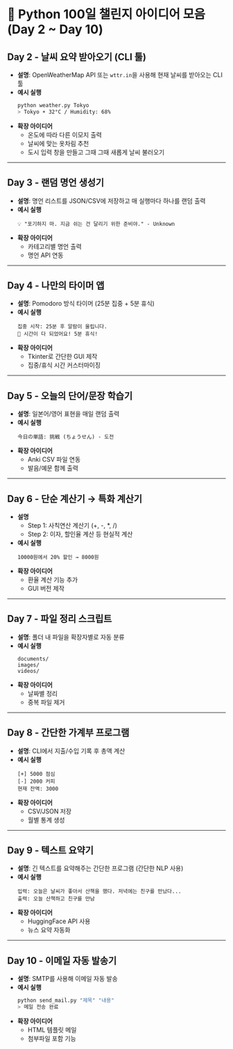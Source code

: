 # 🧠 Python 100일 챌린지 아이디어 모음 (Day 2 ~ Day 10)

## Day 2 - 날씨 요약 받아오기 (CLI 툴)

- **설명**: OpenWeatherMap API 또는 `wttr.in`을 사용해 현재 날씨를 받아오는 CLI 툴
- **예시 실행**
  ```bash
  python weather.py Tokyo
  > Tokyo ☀️ 32°C / Humidity: 68%
  ```
- **확장 아이디어**
  - 온도에 따라 다른 이모지 출력
  - 날씨에 맞는 옷차림 추천
  - 도시 입력 창을 만들고 그때 그때 새롭게 날씨 불러오기

---

## Day 3 - 랜덤 명언 생성기

- **설명**: 명언 리스트를 JSON/CSV에 저장하고 매 실행마다 하나를 랜덤 출력
- **예시 실행**
  ```text
  💡 "포기하지 마. 지금 쉬는 건 달리기 위한 준비야." - Unknown
  ```
- **확장 아이디어**
  - 카테고리별 명언 출력
  - 명언 API 연동

---

## Day 4 - 나만의 타이머 앱

- **설명**: Pomodoro 방식 타이머 (25분 집중 + 5분 휴식)
- **예시 실행**
  ```text
  집중 시작: 25분 후 알람이 울립니다.
  🔔 시간이 다 되었어요! 5분 휴식!
  ```
- **확장 아이디어**
  - Tkinter로 간단한 GUI 제작
  - 집중/휴식 시간 커스터마이징

---

## Day 5 - 오늘의 단어/문장 학습기

- **설명**: 일본어/영어 표현을 매일 랜덤 출력
- **예시 실행**
  ```text
  今日の単語: 挑戦 (ちょうせん) - 도전
  ```
- **확장 아이디어**
  - Anki CSV 파일 연동
  - 발음/예문 함께 출력

---

## Day 6 - 단순 계산기 → 특화 계산기

- **설명**
  - Step 1: 사칙연산 계산기 (+, -, \*, /)
  - Step 2: 이자, 할인율 계산 등 현실적 계산
- **예시 실행**
  ```text
  10000원에서 20% 할인 → 8000원
  ```
- **확장 아이디어**
  - 환율 계산 기능 추가
  - GUI 버전 제작

---

## Day 7 - 파일 정리 스크립트

- **설명**: 폴더 내 파일을 확장자별로 자동 분류
- **예시 실행**
  ```text
  documents/
  images/
  videos/
  ```
- **확장 아이디어**
  - 날짜별 정리
  - 중복 파일 제거

---

## Day 8 - 간단한 가계부 프로그램

- **설명**: CLI에서 지출/수입 기록 후 총액 계산
- **예시 실행**
  ```text
  [+] 5000 점심
  [-] 2000 커피
  현재 잔액: 3000
  ```
- **확장 아이디어**
  - CSV/JSON 저장
  - 월별 통계 생성

---

## Day 9 - 텍스트 요약기

- **설명**: 긴 텍스트를 요약해주는 간단한 프로그램 (간단한 NLP 사용)
- **예시 실행**
  ```text
  입력: 오늘은 날씨가 좋아서 산책을 했다. 저녁에는 친구를 만났다...
  출력: 오늘 산책하고 친구를 만남
  ```
- **확장 아이디어**
  - HuggingFace API 사용
  - 뉴스 요약 자동화

---

## Day 10 - 이메일 자동 발송기

- **설명**: SMTP를 사용해 이메일 자동 발송
- **예시 실행**
  ```bash
  python send_mail.py "제목" "내용"
  > 메일 전송 완료
  ```
- **확장 아이디어**
  - HTML 템플릿 메일
  - 첨부파일 포함 기능

